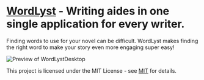 # [WordLyst](wordlyst.kylefransen.nl) - Writing aides in one single application for every writer.

Finding words to use for your novel can be difficult. WordLyst makes finding the right word to make your story even more engaging super easy!

![Preview of WordLystDesktop](https://i.imgur.com/7UIl3Up.png)

This project is licensed under the MIT License - see [MIT](https://choosealicense.com/licenses/mit/) for details.
